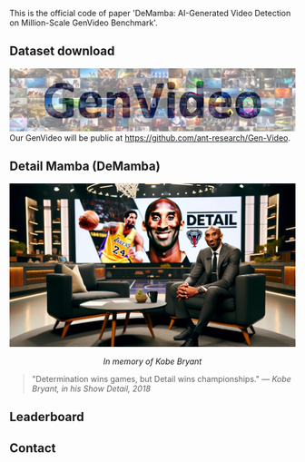 This is the official code of paper 'DeMamba: AI-Generated Video Detection on Million-Scale GenVideo Benchmark'.

## Dataset download
![](figs/tab_fig.jpg)
Our GenVideo will be public at https://github.com/ant-research/Gen-Video.

## Detail Mamba (DeMamba)

![](figs/logo.png)
<p align="center"><em>In memory of Kobe Bryant</em></p>

> "Determination wins games, but Detail wins championships." — *Kobe Bryant, in his Show Detail, 2018*



## Leaderboard



## Contact
